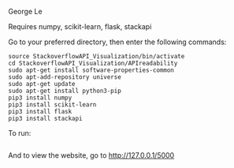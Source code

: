 George Le

Requires numpy, scikit-learn, flask, stackapi

Go to your preferred directory, then enter the following commands:
```git clone https://github.com/GeorgeQLe/StackoverflowAPI_Visualization
source StackoverflowAPI_Visualization/bin/activate
cd StackoverflowAPI_Visualization/APIreadability
sudo apt-get install software-properties-common
sudo apt-add-repository universe
sudo apt-get update
sudo apt-get install python3-pip
pip3 install numpy
pip3 install scikit-learn
pip3 install flask
pip3 install stackapi
```
To run:
```python3 app.py
```
And to view the website, go to http://127.0.0.1/5000
